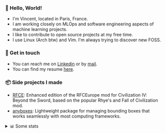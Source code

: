 ### 👋 Hello, World!

- I'm Vincent, located in Paris, France.
- I am working closely on MLOps and software engineering aspects of machine learning projects.
- I like to contribute to open source projects at my free time.
- I use Linux (Arch btw) and Vim. I'm always trying to discover new FOSS.

### 🔗 Get in touch

- You can reach me on [Linkedin](https://www.linkedin.com/in/vincent-duchauffour-3a9641155/) or by [mail](mailto:vincent.duchauffour@proton.me).
- You can find my resume [here](https://raw.githubusercontent.com/VDuchauffour/resume/main/resume.pdf).

### 📦 Side projects I made

- [RFCE](https://github.com/VDuchauffour/RFCEurope): Enhanced edition of the RFCEurope mod for Civilization IV: Beyond the Sword, based on the popular Rhye's and Fall of Civilization mod. 
- [anyboxes](https://github.com/VDuchauffour/anyboxes): Lightweight package for managing bounding boxes that works seamlessly with most computing frameworks. 

<details><summary>📊 Some stats</summary>  
  
<p align="center">
  <img alt="VDuchauffour's github stats" src="https://github-readme-stats.vercel.app/api?username=VDuchauffour&include_all_commits=true&show_icons=true&theme=react"/>
  <br />
  <img alt="VDuchauffour's streak stats" src="https://streak-stats.demolab.com?user=VDuchauffour&theme=react"/>
  <br />
  <img alt="VDuchauffour's language stats" src="https://github-readme-stats.vercel.app/api/top-langs/?username=VDuchauffour&count_private=true&include_all_commits=true&show_icons=true&layout=compact&theme=react"/>
  <!--   <br />
  <img alt="VDuchauffour's Wakatime stats" src="https://github-readme-stats.vercel.app/api/wakatime?username=VDuchauffour&theme=react"/> -->
</p>

#### 🧭 Wakatime stats
<!--START_SECTION:waka-->
![Code Time](http://img.shields.io/badge/Code%20Time-2%2C312%20hrs%2035%20mins-blue)

![Lines of code](https://img.shields.io/badge/From%20Hello%20World%20I%27ve%20Written-4.2%20million%20lines%20of%20code-blue)

**🐱 My GitHub Data** 

> 📦 988.9 kB Used in GitHub's Storage 
 > 
> 🏆 814 Contributions in the Year 2024
 > 
> 🚫 Not Opted to Hire
 > 
> 📜 10 Public Repositories 
 > 
> 🔑 2 Private Repositories 
 > 
**I'm an Early 🐤** 

```text
🌞 Morning                455 commits         ██░░░░░░░░░░░░░░░░░░░░░░░   08.07 % 
🌆 Daytime                3428 commits        ███████████████░░░░░░░░░░   60.82 % 
🌃 Evening                1534 commits        ███████░░░░░░░░░░░░░░░░░░   27.22 % 
🌙 Night                  219 commits         █░░░░░░░░░░░░░░░░░░░░░░░░   03.89 % 
```
📅 **I'm Most Productive on Monday** 

```text
Monday                   1264 commits        ██████░░░░░░░░░░░░░░░░░░░   22.43 % 
Tuesday                  1261 commits        ██████░░░░░░░░░░░░░░░░░░░   22.37 % 
Wednesday                829 commits         ████░░░░░░░░░░░░░░░░░░░░░   14.71 % 
Thursday                 1121 commits        █████░░░░░░░░░░░░░░░░░░░░   19.89 % 
Friday                   897 commits         ████░░░░░░░░░░░░░░░░░░░░░   15.92 % 
Saturday                 90 commits          ░░░░░░░░░░░░░░░░░░░░░░░░░   01.60 % 
Sunday                   174 commits         █░░░░░░░░░░░░░░░░░░░░░░░░   03.09 % 
```


📊 **This Week I Spent My Time On** 

```text
💬 Programming Languages: 
Python                   15 hrs 21 mins      ██████████████████░░░░░░░   71.35 % 
SQL                      1 hr 34 mins        ██░░░░░░░░░░░░░░░░░░░░░░░   07.34 % 
YAML                     1 hr 15 mins        █░░░░░░░░░░░░░░░░░░░░░░░░   05.83 % 
Bash                     58 mins             █░░░░░░░░░░░░░░░░░░░░░░░░   04.54 % 
Markdown                 46 mins             █░░░░░░░░░░░░░░░░░░░░░░░░   03.57 % 
```


 Last Updated on 19/10/2024 00:49:11 UTC
<!--END_SECTION:waka-->
</details>
